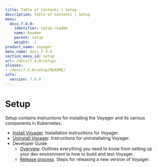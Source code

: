 ```yaml
---
title: Table of Contents | Setup
description: Table of Contents | Setup
menu:
  docs_7.4.0:
    identifier: setup-readme
    name: Readme
    parent: setup
    weight: -1
product_name: voyager
menu_name: docs_7.4.0
section_menu_id: setup
url: /docs/7.4.0/setup/
aliases:
- /docs/7.4.0/setup/README/
info:
  version: 7.4.0
---
```


# Setup

Setup contains instructions for installing the Voyager and its various components in Kubernetes.

- [Install Voyager](/docs/7.4.0/setup/install). Installation instructions for Voyager.
- [Uninstall Voyager](/docs/7.4.0/setup/uninstall). Instructions for uninstallating Voyager.
- Developer Guide
  - [Overview](/docs/7.4.0/setup/developer-guide/overview). Outlines everything you need to know from setting up your dev environment to how to build and test Voyager.
  - [Release process](/docs/7.4.0/setup/developer-guide/release). Steps for releasing a new version of Voyager.
